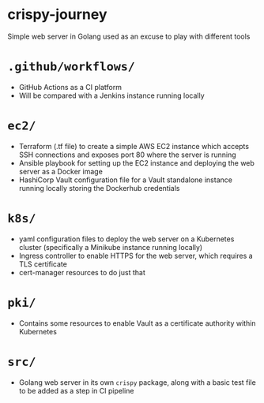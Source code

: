 # crispy-journey

Simple web server in Golang used as an excuse to play with different tools

# `.github/workflows/`

- GitHub Actions as a CI platform
- Will be compared with a Jenkins instance running locally

# `ec2/`

- Terraform (.tf file) to create a simple AWS EC2 instance which accepts SSH connections and exposes port 80 where the server is running
- Ansible playbook for setting up the EC2 instance and deploying the web server as a Docker image
- HashiCorp Vault configuration file for a Vault standalone instance running locally storing the Dockerhub credentials

# `k8s/`

- yaml configuration files to deploy the web server on a Kubernetes cluster (specifically a Minikube instance running locally)
- Ingress controller to enable HTTPS for the web server, which requires a TLS certificate
- cert-manager resources to do just that

# `pki/`

- Contains some resources to enable Vault as a certificate authority within Kubernetes

# `src/`

- Golang web server in its own `crispy` package, along with a basic test file to be added as a step in CI pipeline